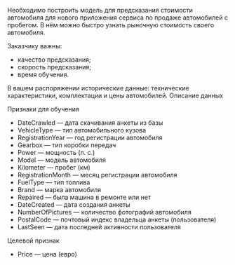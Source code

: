 Необходимо построить модель для предсказания стоимости автомобиля для нового приложения сервиса по продаже автомобилей с пробегом. В нём можно быстро узнать рыночную стоимость своего автомобиля. 

Заказчику важны:
- качество предсказания;
- скорость предсказания;
- время обучения.

В вашем распоряжении исторические данные: технические характеристики, комплектации и цены автомобилей.
Описание данных

Признаки для обучения
- DateCrawled — дата скачивания анкеты из базы
- VehicleType — тип автомобильного кузова
- RegistrationYear — год регистрации автомобиля
- Gearbox — тип коробки передач
- Power — мощность (л. с.)
- Model — модель автомобиля
- Kilometer — пробег (км)
- RegistrationMonth — месяц регистрации автомобиля
- FuelType — тип топлива
- Brand — марка автомобиля
- Repaired — была машина в ремонте или нет
- DateCreated — дата создания анкеты
- NumberOfPictures — количество фотографий автомобиля
- PostalCode — почтовый индекс владельца анкеты (пользователя)
- LastSeen — дата последней активности пользователя

Целевой признак

- Price — цена (евро)
